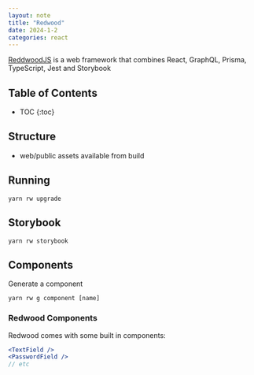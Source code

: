 ```yaml
---
layout: note
title: "Redwood"
date: 2024-1-2
categories: react
---
```


[ReddwoodJS](https://redwoodjs.com/) is a web framework that combines React, GraphQL, Prisma, TypeScript, Jest and Storybook

## Table of Contents

- TOC
{:toc}

## Structure

- web/public assets available from build

## Running

```shell
yarn rw upgrade
```

## Storybook

```shell
yarn rw storybook
```

## Components

Generate a component

```shell
yarn rw g component [name]
```

### Redwood Components

Redwood comes with some built in components:

```jsx
<TextField />
<PasswordField />
// etc
```

